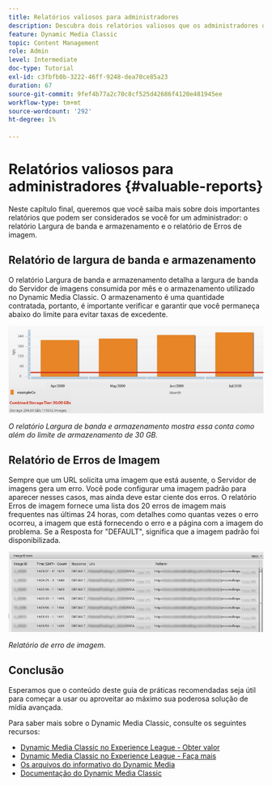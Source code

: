 ```yaml
---
title: Relatórios valiosos para administradores
description: Descubra dois relatórios valiosos que os administradores do Dynamic Media Classic devem considerar configurar.
feature: Dynamic Media Classic
topic: Content Management
role: Admin
level: Intermediate
doc-type: Tutorial
exl-id: c3fbfb0b-3222-46ff-9248-dea70ce85a23
duration: 67
source-git-commit: 9fef4b77a2c70c8cf525d42686f4120e481945ee
workflow-type: tm+mt
source-wordcount: '292'
ht-degree: 1%

---
```


# Relatórios valiosos para administradores {#valuable-reports}

Neste capítulo final, queremos que você saiba mais sobre dois importantes relatórios que podem ser considerados se você for um administrador: o relatório Largura de banda e armazenamento e o relatório de Erros de imagem.

## Relatório de largura de banda e armazenamento

O relatório Largura de banda e armazenamento detalha a largura de banda do Servidor de imagens consumida por mês e o armazenamento utilizado no Dynamic Media Classic. O armazenamento é uma quantidade contratada, portanto, é importante verificar e garantir que você permaneça abaixo do limite para evitar taxas de excedente.

![imagem](assets/valuable-reports/reports-1.jpg)

_O relatório Largura de banda e armazenamento mostra essa conta como além do limite de armazenamento de 30 GB._

## Relatório de Erros de Imagem

Sempre que um URL solicita uma imagem que está ausente, o Servidor de imagens gera um erro. Você pode configurar uma imagem padrão para aparecer nesses casos, mas ainda deve estar ciente dos erros. O relatório Erros de imagem fornece uma lista dos 20 erros de imagem mais frequentes nas últimas 24 horas, com detalhes como quantas vezes o erro ocorreu, a imagem que está fornecendo o erro e a página com a imagem do problema. Se a Resposta for &quot;DEFAULT&quot;, significa que a imagem padrão foi disponibilizada.

![imagem](assets/valuable-reports/reports-2.jpg)

_Relatório de erro de imagem._

## Conclusão

Esperamos que o conteúdo deste guia de práticas recomendadas seja útil para começar a usar ou aproveitar ao máximo sua poderosa solução de mídia avançada.

Para saber mais sobre o Dynamic Media Classic, consulte os seguintes recursos:

- [Dynamic Media Classic no Experience League - Obter valor](https://guided.adobe.com/?launch=AEM-5a#recommended/solutions/experience-manager)
- [Dynamic Media Classic no Experience League - Faça mais](https://guided.adobe.com/?launch=AEM-6a#recommended/solutions/experience-manager)
- [Os arquivos do informativo do Dynamic Media](https://experienceleague.adobe.com/docs/dynamic-media-classic/using/dynamic-media-newsletter.html)
- [Documentação do Dynamic Media Classic](https://experienceleague.adobe.com/docs/dynamic-media-classic/using/home.html)
